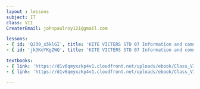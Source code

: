 ```yaml
--- 
layout : lessons 
subject: IT
class: VII
CreaterEmail: johnpaulroy121@gmail.com

lessons: 
- { id: 'QJ39_x5klGI', title: 'KITE VICTERS STD 07 Information and communication Technology Class 01 (First Bell-ഫസ്റ്റ് ബെല്‍)' }
- { id: 'jk3KoYKgZWQ', title: 'KITE VICTERS STD 07 Information and communication Technology Class 02 (First Bell-ഫസ്റ്റ് ബെല്‍)' }

textbooks:
- { link: 'https://d1v6qmyxzkp4v1.cloudfront.net/uploads/ebook/Class_VII/IT_7_E/1-64.pdf', title: 'ICT' , medium: 'Engish' }
- { link: 'https://d1v6qmyxzkp4v1.cloudfront.net/uploads/ebook/Class_VII/IT_7_M/1-64.pdf', title: 'ICT' , medium: 'Malayalam' }

---
```

